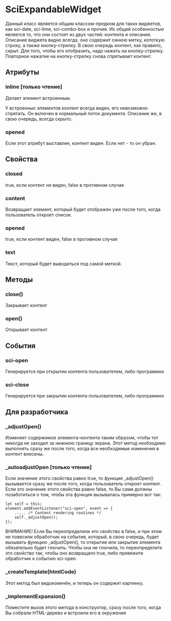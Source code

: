 # SciExpandableWidget

Данный класс является общим классом-предком для таких виджетов, как sci-date, sci-time, sci-combo-box и прочие.
Их общей особенностью является то, что они состоят из двух частей: контента и описания. Описание виджета видно
всегда, оно содержит синюю метку, кототкую строку, а также кнопку-стрелку. В свою очередь контент, как правило,
скрыт. Для того, чтобы его отобразить, надо нажать на кнопку-стрелку. Повторное нажатие на кнопку-стрелку снова
спрятывает контент.

## Атрибуты

### inline [только чтение]

Делает элемент встроенным.

У встроенных элементов контент всегда виден, его невозможно спрятать. Он включен в нормальный поток документа.
Описание же, в свою очередь, всегда скрыто.

### opened

Если этот атрибут выставлен, контент виден. Если нет - то он убран.

## Свойства

### closed

true, если контент не виден, false в противном случае

### content

Возвращает элемент, который будет отображен уже после того, когда пользователь откроет список.

### opened

true, если контент виден, false в противном случае

### text

Текст, который будет выводиться под самой меткой.

## Методы

### close()

Закрывает контент

### open()

Открывает контент

## События

### sci-open

Генерируется при открытии контента пользователем, либо программно

### sci-close

Генерируется при закрытии контента пользователем, либо программно

## Для разработчика

### _adjustOpen()

Изменяет содержимое элемента-контента таким образом, чтобы тот никогда не заходил за нижнюю границу экрана.
Этот метод необходимо выполнять сразу же после того, когда все необходимые изменения в контент внесены.

### _autoadjustOpen [только чтение]

Если значение этого свойства равно true, то функция _adjustOpen() вызывается сразу же после того, когда пользователь
откроет контент. Если это значение этого свойства равно false, то Вы сами должны позаботиться о том, чтобы эта функция
вызывалась примерно вот так:

```
let self = this;
element.addEventListener("sci-open", event => {
    ..... /* Content rendering routines */
    self._adjustOpen();
});

```

ВНИМАНИЕ! Если Вы переопределили это свойство в false, и при этом не повесили обработчик на события, который, в свою
очередь, будет вызывать функцию _adjustOpen(), то открытие или закрытие элемента обязательно будет глючить. Чтобы
она не глючила, то переопределите это свойство так, чтобы оно возвращало true, либо привяжите обработчик к событию
sci-open.

### _createTemplate(htmlCode)

Этот метод был видоизменён, и теперь он содержит картинку.

### _implementExpansion()

Поместите вызов этого метода в конструктор, сразу после того, когда Вы собрали HTML-дерево и встроили его в окружение